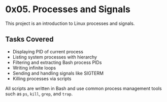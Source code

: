 # 0x05. Processes and Signals

This project is an introduction to Linux processes and signals.

## Tasks Covered

- Displaying PID of current process
- Listing system processes with hierarchy
- Filtering and extracting Bash process PIDs
- Writing infinite loops
- Sending and handling signals like SIGTERM
- Killing processes via scripts

All scripts are written in Bash and use common process management tools such as `ps`, `kill`, `grep`, and `trap`.
